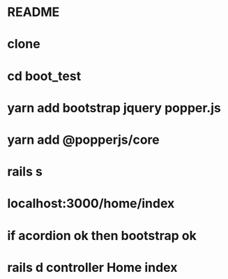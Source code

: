 # README

# clone
# cd boot_test
# yarn add bootstrap jquery popper.js
# yarn add @popperjs/core
# 
# rails s
# localhost:3000/home/index
# if acordion ok then bootstrap ok
# rails d controller Home index
